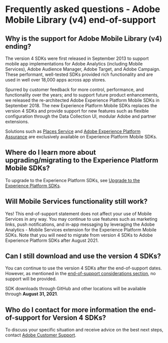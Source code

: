 # Frequently asked questions - Adobe Mobile Library (v4) end-of-support

## Why is the support for Adobe Mobile Library (v4) ending?

The version 4 SDKs were first released in September 2013 to support mobile app implementations for Adobe Analytics (including Mobile Services), Adobe Audience Manager, Adobe Target, and Adobe Campaign. These performant, well-tested SDKs provided rich functionality and are used in well over 18,000 apps across app stores.

Spurred by customer feedback for more control, performance, and functionality over the years; and to support future product enhancements, we released the re-architected Adobe Experience Platform Mobile SDKs in September 2018. The new Experience Platform Mobile SDKs replaces the version 4 SDKs and provide support for new features such as flexible configuration through the Data Collection UI, modular Adobe and partner extensions.

Solutions such as [Places Service](https://experienceleague.adobe.com/docs/places/using/home.html) and [Adobe Experience Platform Assurance](https://experienceleague.adobe.com/docs/experience-platform/assurance/home.html) are exclusively available on Experience Platform Mobile SDKs.

## Where do I learn more about upgrading/migrating to the Experience Platform Mobile SDKs?

To upgrade to the Experience Platform SDKs, see [Upgrade to the Experience Platform SDKs](..).

## Will Mobile Services functionality still work?

Yes! This end-of-support statement does not affect your use of Mobile Services in any way. You may continue to use features such as marketing links, push notifications, and in-app messaging by leveraging the Adobe Analytics - Mobile Services extension for the Experience Platform Mobile SDKs. Note that you will need to migrate from version 4 SDKs to Adobe Experience Platform SDKs after August 2021.

## Can I still download and use the version 4 SDKs?

You can continue to use the version 4 SDKs after the end-of-support dates. However, as mentioned in the [end-of-support considerations section](./index.md#end-of-support-considerations), no support will be provided.

<InlineAlert variant="warning" slots="text"/>

SDK downloads through GitHub and other locations will be available through **August 31, 2021**.

## Who do I contact for more information the end-of-support for Version 4 SDKs?

To discuss your specific situation and receive advice on the best next steps, contact [Adobe Customer Support](https://experienceleague.adobe.com/?support-solution=General#support).
